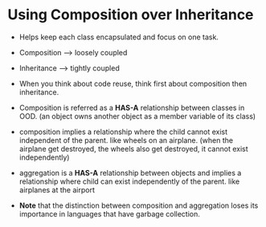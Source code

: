 # Using Composition over Inheritance

- Helps keep each class encapsulated and focus on one task.
- Composition --> loosely coupled
- Inheritance --> tightly coupled
- When you think about code reuse, think first about composition then inheritance.
- Composition is referred as a **HAS-A** relationship between classes in OOD. (an object owns another object as a member variable of its class)
- composition implies a relationship where the child cannot exist independent of the parent. like wheels on an airplane. (when the airplane get destroyed, the wheels also get destroyed, it cannot exist independently)
- aggregation is a **HAS-A** relationship between objects and implies a relationship where child can exist independently of the parent. like airplanes at the airport

- **Note** that the distinction between composition and aggregation loses its importance in languages that have garbage collection.
